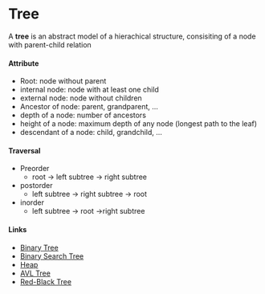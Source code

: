 # Tree

A **tree** is an abstract model of a hierachical structure, consisiting of a node with parent-child relation

#### Attribute

* Root: node without parent
* internal node: node with at least one child
* external node: node without children
* Ancestor of node: parent, grandparent, ...
* depth of a node: number of ancestors
* height of a node: maximum depth of any node (longest path to the leaf)
* descendant of a node: child, grandchild, ...

#### Traversal

* Preorder
  * root -> left subtree -> right subtree
* postorder
  * left subtree -> right subtree -> root
* inorder
  * left subtree -> root ->right subtree

#### Links

* [Binary Tree](Bianry-Tree.md)
* [Binary Search Tree](Binary-Search-Tree.md)
* [Heap](Heap.md)
* [AVL Tree](AVL-Tree.md)
* [Red-Black Tree](Red-Black-Tree.md)